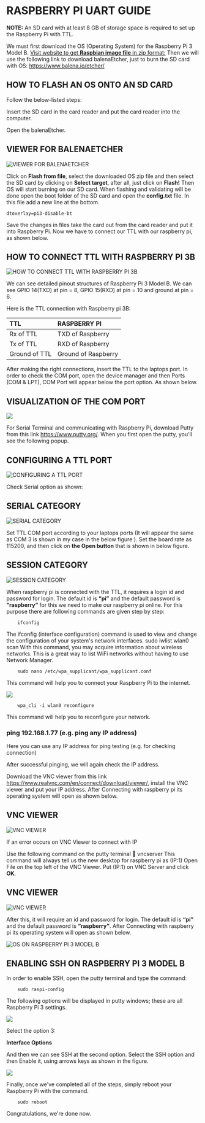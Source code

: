 # RASPBERRY PI UART GUIDE 
**NOTE:** An SD card with at least 8 GB of storage space is required to set up the Raspberry Pi with TTL.

We must first download the OS (Operating System) for the Raspberry Pi 3 Model B.
[Visit website to get **Raspbian image file**  in zip format:](https://www.raspberrypi.com/software/operating-systems/)
	Then we will use the following link to download balenaEtcher, just to burn the SD card with OS: 
 https://www.balena.io/etcher/
## HOW TO FLASH AN OS ONTO AN SD CARD
Follow the below-listed steps: 

Insert the SD card in the card reader and put the card reader into the computer.

 Open the balenaEtcher.

## VIEWER FOR BALENAETCHER

![VIEWER FOR BALENAETCHER](./images/img9.png)


Click on **Flash from file**, select the downloaded OS zip file and then select the SD card by clicking on **Select target**, after all, just click on **Flash!** Then OS will start burning on our SD card. When flashing and validating will be done open the boot folder of the SD card and open the **config.txt** file. In this file add a new line at the bottom.
```
dtoverlay=pi3-disable-bt
```

Save the changes in files take the card out from the card reader and put it into Raspberry Pi. Now we have to connect our TTL with our raspberry pi, as shown below.

## HOW TO CONNECT TTL WITH RASPBERRY PI 3B
![HOW TO CONNECT TTL WITH RASPBERRY PI 3B](./images/img4.png)

We can see detailed pinout structures of Raspberry Pi 3 Model B. We can see GPIO 14(TXD) at pin = 8, GPIO 15(RXD) at pin = 10 and ground at pin = 6.

Here is the TTL connection with Raspberry pi 3B:

	
| TTL           | RASPBERRY PI       |
| :-----------   |:-----------        |
| Rx of TTL     | TXD of Raspberry   |
| Tx of TTL     | RXD of Raspberry   |
|Ground of TTL  | Ground of Raspberry|

After making the right connections, insert the TTL to the laptops port. In order to check the COM port, open the device manager and then Ports (COM & LPT), 	COM Port will appear below the port option. As shown below.
## VISUALIZATION OF THE COM PORT
![](./images/img10.png)

For Serial Terminal and communicating with Raspberry Pi, download Putty from this link https://www.putty.org/. When you first open the putty, you'll see the following popup. 

## CONFIGURING A TTL PORT

![CONFIGURING A TTL PORT](./images/img3.png)



Check Serial option as shown:

## SERIAL CATEGORY

![SERIAL CATEGORY](./images/img11.png)


Set TTL COM port according to your laptops ports (It will appear the same as COM 3 is shown in my case in the below figure ).
Set the board rate as 115200, and then click on **the Open button** that is shown in below figure.
## SESSION CATEGORY
![SESSION CATEGORY](./images/img12.png)

When raspberry pi is connected with the TTL, it requires a login id and password for login. The default id is **“pi”** and the default password is **“raspberry”** for this we need to make our raspberry pi online. For this purpose there are following commands are given step by step:

    	ifconfig
The ifconfig (interface configuration) command is used to view and change the configuration of your system's network interfaces.
        sudo iwlist wlan0 scan
With this command, you may acquire information about wireless networks. This is a great way to list WiFi networks without having to use Network Manager.

        sudo nano /etc/wpa_supplicant/wpa_supplicant.conf
This command will help you to connect your Raspberry Pi to the internet. 

![](./images/img2.png)

        wpa_cli -i wlan0 reconfigure

This command will help you to reconfigure your network.
###	ping 192.168.1.77 (e.g. ping any IP address)

Here you can use any IP address for ping testing (e.g. for checking connection)


After successful pinging, we will again check the IP address.

Download the VNC viewer from this link https://www.realvnc.com/en/connect/download/viewer/, install the VNC viewer and put your IP address. After Connecting with raspberry pi its operating system will open as shown below.
## VNC VIEWER

![VNC VIEWER](./images/img13.png)


If an error occurs on VNC Viewer to connect with IP

Use the following command on the putty terminal
          	vncserver
This command will always tell us the new desktop for raspberry pi as (IP:1)
Open File on the top left of the VNC Viewer. Put (IP:1) on VNC Server and click **OK**.     

## VNC VIEWER
![VNC VIEWER](./images/img1.png.jpg)


After this, it will require an id and password for login. The default id is **“pi”** and the default password is **“raspberry”**. After Connecting with raspberry pi its operating system will open as shown below.

![OS ON RASPBERRY PI 3 MODEL B](./images/img6.png)

## ENABLING SSH ON RASPBERRY PI 3 MODEL B
In order to enable SSH, open the putty terminal and type the command:
              
        sudo raspi-config

The following options will be displayed in putty windows; these are all Raspberry Pi 3 settings.

![](./images/img7.png)


Select the option 3:
       
**Interface Options**

And then we can see SSH at the second option. Select the SSH option and then Enable it, using arrows keys as shown in the figure.

![](./images/img8.png)

Finally, once we've completed all of the steps, simply reboot your Raspberry Pi with the command. 

        sudo reboot

Congratulations, we're done now.






























